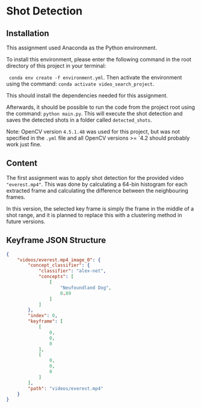 # Shot Detection


## Installation

This assignment used Anaconda as the Python environment.

To install this environment, please enter the following command in the root directory of this project in your terminal:

` conda env create -f environment.yml`. Then activate the environment using the command: `conda activate video_search_project`.

This should install the dependencies needed for this assignment.

Afterwards, it should be possible to run the code from the project root using the command: `python main.py`.
This will execute the shot detection and saves the detected shots in a folder called `detected_shots`.

Note: OpenCV version `4.5.1.48` was used for this project, but was not specified in the `.yml` file and all OpenCV versions >= `4.2 should probably work just fine.



## Content

The first assignment was to apply shot detection for the provided video `"everest.mp4"`.
This was done by calculating a 64-bin histogram for each extracted frame and calculating the difference between the neighbouring frames.

In this version, the selected key frame is simply the frame in the middle of a shot range, 
and it is planned to replace this with a clustering method in future versions.


## Keyframe JSON Structure

```json
{
    "videos/everest.mp4_image_0": {
        "concept_classifier": {
            "classifier": "alex-net",
            "concepts": [
                [
                    "Neufoundland Dog",
                    0.89
                ]
            ]
        },
        "index": 0,
        "keyframe": [
            [
                0,
                0,
                0
            ],
            [
                0,
                0,
                0
            ]
        ],
        "path": "videos/everest.mp4"
    }
}
```